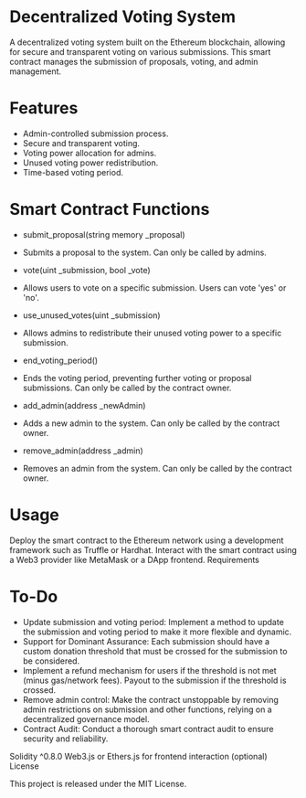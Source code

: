 # Decentralized Voting System

A decentralized voting system built on the Ethereum blockchain, allowing for secure and transparent voting on various submissions. This smart contract manages the submission of proposals, voting, and admin management.

# Features

- Admin-controlled submission process.
- Secure and transparent voting.
- Voting power allocation for admins.
- Unused voting power redistribution.
- Time-based voting period.

# Smart Contract Functions

* submit_proposal(string memory _proposal)
* Submits a proposal to the system. Can only be called by admins.

* vote(uint _submission, bool _vote)
* Allows users to vote on a specific submission. Users can vote 'yes' or 'no'.

* use_unused_votes(uint _submission)
* Allows admins to redistribute their unused voting power to a specific submission.

* end_voting_period()
* Ends the voting period, preventing further voting or proposal submissions. Can only be called by the contract owner.

* add_admin(address _newAdmin)
* Adds a new admin to the system. Can only be called by the contract owner.

* remove_admin(address _admin)
* Removes an admin from the system. Can only be called by the contract owner.

# Usage

Deploy the smart contract to the Ethereum network using a development framework such as Truffle or Hardhat.
Interact with the smart contract using a Web3 provider like MetaMask or a DApp frontend.
Requirements

# To-Do

 + Update submission and voting period: Implement a method to update the submission and voting period to make it more flexible and dynamic.
 + Support for Dominant Assurance: Each submission should have a custom donation threshold that must be crossed for the submission to be considered.
 + Implement a refund mechanism for users if the threshold is not met (minus gas/network fees). Payout to the submission if the threshold is crossed.
 + Remove admin control: Make the contract unstoppable by removing admin restrictions on submission and other functions, relying on a decentralized governance model.
 + Contract Audit: Conduct a thorough smart contract audit to ensure security and reliability.

Solidity ^0.8.0
Web3.js or Ethers.js for frontend interaction (optional)
License

This project is released under the MIT License.